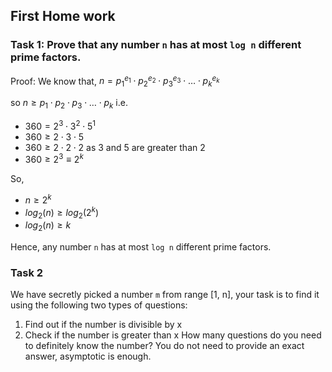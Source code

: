 ## First Home work

### Task 1: Prove that any number `n` has at most `log n` different prime factors.
Proof: 
We know that, $n = p_1^{e_1} \cdot p_2^{e_2} \cdot p_3^{e_3} \cdot \ldots \cdot p_k^{e_k}$

so $n \geq p_1 \cdot p_2 \cdot p_3 \cdot \ldots \cdot p_k$ 
i.e. 

- $360 = 2^3 \cdot 3^2 \cdot 5^1$
- $360 \geq 2 \cdot 3 \cdot 5$
- $360 \geq 2 \cdot 2 \cdot 2$ as 3 and 5 are greater than 2
- $360 \geq 2^3 \equiv 2^k$

So,
- $n \geq 2^k$ 
- $log_2 (n) \geq log_2 (2^k)$
- $log_2 (n) \geq k$

Hence, any number `n` has at most `log n` different prime factors.


### Task 2
We have secretly picked a number `m` from range [1, n], your task is to find it using the following two types of questions:
1. Find out if the number is divisible by x
2. Check if the number is greater than x
How many questions do you need to definitely know the number? You do not need to provide an exact answer, asymptotic is enough.